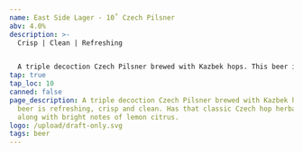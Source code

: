 ```yaml
---
name: East Side Lager - 10˚ Czech Pilsner
abv: 4.0%
description: >-
  Crisp | Clean | Refreshing


  A triple decoction Czech Pilsner brewed with Kazbek hops. This beer is refreshing, crisp and clean. Has that classic Czech hop herbal notes along with bright notes of lemon citrus.
tap: true
tap_loc: 10
canned: false
page_description: A triple decoction Czech Pilsner brewed with Kazbek hops. This
  beer is refreshing, crisp and clean. Has that classic Czech hop herbal notes
  along with bright notes of lemon citrus.
logo: /upload/draft-only.svg
tags: beer
---
```

